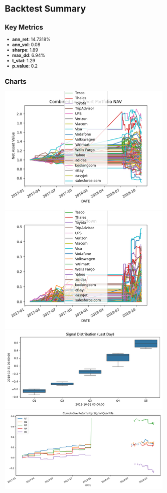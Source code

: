 # Backtest Summary

## Key Metrics
- **ann_ret**: 14.7318%
- **ann_vol**: 0.08
- **sharpe**: 1.89
- **max_dd**: 6.94%
- **t_stat**: 1.29
- **p_value**: 0.2

## Charts
![01_net_value](./01_net_value.png)
![02_drawdown](./02_drawdown.png)
![03_signal_distribution](./03_signal_distribution.png)
![04_quantile_returns](./04_quantile_returns.png)
